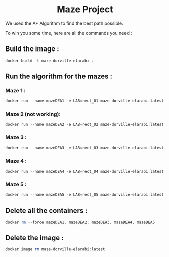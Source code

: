 <h1 align="center">
 Maze Project
</h1>

We used the A* Algorithm to find the best path possible.


To win you some time, here are all the commands you need : 

## Build the image : 

```ps1
docker build -t maze-dorville-elarabi .
```

## Run the algorithm for the mazes : 

### Maze 1 : 

```ps1
docker run --name mazeDEA1 -e LAB=rect_01 maze-dorville-elarabi:latest
```

### Maze 2 (not working):

```ps1 
docker run --name mazeDEA2 -e LAB=rect_02 maze-dorville-elarabi:latest
```

### Maze 3 :

```ps1 
docker run --name mazeDEA3 -e LAB=rect_03 maze-dorville-elarabi:latest
```

### Maze 4 :

```ps1 
docker run --name mazeDEA4 -e LAB=rect_04 maze-dorville-elarabi:latest
```

### Maze 5 :

```ps1 
docker run --name mazeDEA5 -e LAB=rect_05 maze-dorville-elarabi:latest
```

## Delete all the containers : 

```ps1 
docker rm --force mazeDEA1, mazeDEA2, mazeDEA3, mazeDEA4, mazeDEA5
```

## Delete the image :

```ps1 
docker image rm maze-dorville-elarabi:latest
```